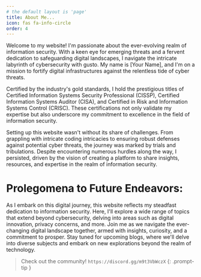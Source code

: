 ```yaml
---
# the default layout is 'page'
title: About Me...
icon: fas fa-info-circle
order: 4
---
```


Welcome to my website! I'm passionate about the ever-evolving realm of information security. With a keen eye for emerging threats and a fervent dedication to safeguarding digital landscapes, I navigate the intricate labyrinth of cybersecurity with gusto. My name is [Your Name], and I'm on a mission to fortify digital infrastructures against the relentless tide of cyber threats.

Certified by the industry's gold standards, I hold the prestigious titles of Certified Information Systems Security Professional (CISSP), Certified Information Systems Auditor (CISA), and Certified in Risk and Information Systems Control (CRISC). These certifications not only validate my expertise but also underscore my commitment to excellence in the field of information security.

Setting up this website wasn't without its share of challenges. From grappling with intricate coding intricacies to ensuring robust defenses against potential cyber threats, the journey was marked by trials and tribulations. Despite encountering numerous hurdles along the way, I persisted, driven by the vision of creating a platform to share insights, resources, and expertise in the realm of information security.

# Prolegomena to Future Endeavors:

As I embark on this digital journey, this website reflects my steadfast dedication to information security. Here, I'll explore a wide range of topics that extend beyond cybersecurity, delving into areas such as digital innovation, privacy concerns, and more. Join me as we navigate the ever-changing digital landscape together, armed with insights, curiosity, and a commitment to prosper. Stay tuned for upcoming blogs, where we'll delve into diverse subjects and embark on new explorations beyond the realm of technology.

> Check out the community! `https://discord.gg/m9t3VbWczX`
{: .prompt-tip }
